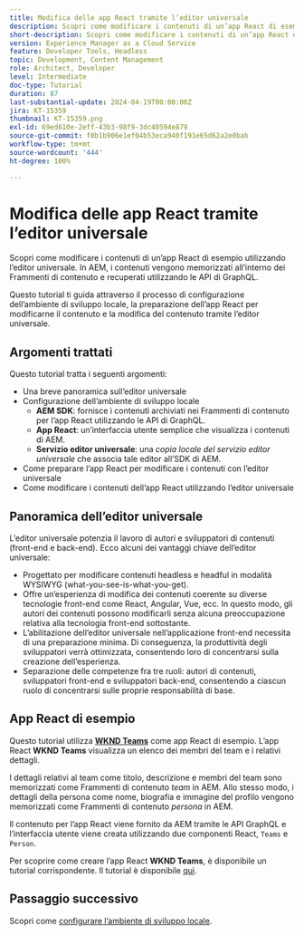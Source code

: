 ```yaml
---
title: Modifica delle app React tramite l’editor universale
description: Scopri come modificare i contenuti di un’app React di esempio utilizzando l’editor universale.
short-description: Scopri come modificare i contenuti di un’app React di esempio utilizzando l’editor universale. In AEM, i contenuti vengono memorizzati all’interno dei Frammenti di contenuto e recuperati utilizzando le API di GraphQL.
version: Experience Manager as a Cloud Service
feature: Developer Tools, Headless
topic: Development, Content Management
role: Architect, Developer
level: Intermediate
doc-type: Tutorial
duration: 87
last-substantial-update: 2024-04-19T00:00:00Z
jira: KT-15359
thumbnail: KT-15359.png
exl-id: 69ed610e-2eff-43b3-98f9-3dc40594e879
source-git-commit: f0b1b906e1ef04b53eca940f191e65d62a2e0bab
workflow-type: tm+mt
source-wordcount: '444'
ht-degree: 100%

---
```


# Modifica delle app React tramite l’editor universale

Scopri come modificare i contenuti di un’app React di esempio utilizzando l’editor universale. In AEM, i contenuti vengono memorizzati all’interno dei Frammenti di contenuto e recuperati utilizzando le API di GraphQL.

Questo tutorial ti guida attraverso il processo di configurazione dell’ambiente di sviluppo locale, la preparazione dell’app React per modificarne il contenuto e la modifica del contenuto tramite l’editor universale.

## Argomenti trattati

Questo tutorial tratta i seguenti argomenti:

- Una breve panoramica sull’editor universale
- Configurazione dell’ambiente di sviluppo locale
   - **AEM SDK**: fornisce i contenuti archiviati nei Frammenti di contenuto per l’app React utilizzando le API di GraphQL.
   - **App React**: un’interfaccia utente semplice che visualizza i contenuti di AEM.
   - **Servizio editor universale**: una _copia locale del servizio editor universale_ che associa tale editor all’SDK di AEM.
- Come preparare l’app React per modificare i contenuti con l’editor universale
- Come modificare i contenuti dell’app React utilizzando l’editor universale


## Panoramica dell’editor universale

L’editor universale potenzia il lavoro di autori e sviluppatori di contenuti (front-end e back-end). Ecco alcuni dei vantaggi chiave dell’editor universale:

- Progettato per modificare contenuti headless e headful in modalità WYSIWYG (what-you-see-is-what-you-get).
- Offre un’esperienza di modifica dei contenuti coerente su diverse tecnologie front-end come React, Angular, Vue, ecc. In questo modo, gli autori dei contenuti possono modificarli senza alcuna preoccupazione relativa alla tecnologia front-end sottostante.
- L’abilitazione dell’editor universale nell’applicazione front-end necessita di una preparazione minima. Di conseguenza, la produttività degli sviluppatori verrà ottimizzata, consentendo loro di concentrarsi sulla creazione dell’esperienza.
- Separazione delle competenze fra tre ruoli: autori di contenuti, sviluppatori front-end e sviluppatori back-end, consentendo a ciascun ruolo di concentrarsi sulle proprie responsabilità di base.


## App React di esempio

Questo tutorial utilizza [**WKND Teams**](https://github.com/adobe/aem-guides-wknd-graphql/tree/main/basic-tutorial#react-app---basic-tutorial---teampersons) come app React di esempio. L’app React **WKND Teams** visualizza un elenco dei membri del team e i relativi dettagli.

I dettagli relativi al team come titolo, descrizione e membri del team sono memorizzati come Frammenti di contenuto _team_ in AEM. Allo stesso modo, i dettagli della persona come nome, biografia e immagine del profilo vengono memorizzati come Frammenti di contenuto _persona_ in AEM.

Il contenuto per l’app React viene fornito da AEM tramite le API GraphQL e l’interfaccia utente viene creata utilizzando due componenti React, `Teams` e `Person`.

Per scoprire come creare l’app React **WKND Teams**, è disponibile un tutorial corrispondente. Il tutorial è disponibile [qui](https://experienceleague.adobe.com/it/docs/experience-manager-learn/getting-started-with-aem-headless/graphql/multi-step/overview).

## Passaggio successivo

Scopri come [configurare l’ambiente di sviluppo locale](./local-development-setup.md).
